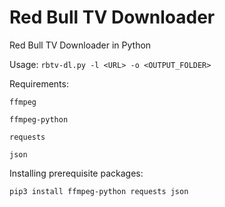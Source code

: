 # Red Bull TV Downloader
Red Bull TV Downloader in Python

Usage: 
`rbtv-dl.py -l <URL> -o <OUTPUT_FOLDER>`

Requirements:

```
ffmpeg

ffmpeg-python

requests

json
```

Installing prerequisite packages:
```
pip3 install ffmpeg-python requests json
```
